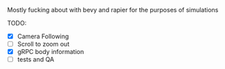 Mostly fucking about with bevy and rapier for the purposes of simulations

TODO:
- [x] Camera Following
- [ ] Scroll to zoom out
- [x] gRPC body information
- [ ] tests and QA
